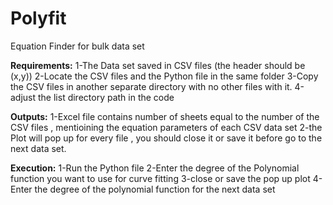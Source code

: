 # Polyfit
Equation Finder for bulk data set 


**Requirements:**
1-The Data set saved in CSV files (the header should be (x,y))
2-Locate the CSV files and the Python file in the same folder
3-Copy the CSV files in another separate directory with no other files with it.
4-adjust the list directory path in the code

**Outputs:**
1-Excel file contains number of sheets equal to the number of the CSV files , mentioining the equation parameters of each CSV data set
2-the Plot will pop up for every file , you should close it or save it before go to the next data set.

**Execution:**
1-Run the Python file
2-Enter the degree of the Polynomial function you want to use for curve fitting 
3-close or save the pop up plot 
4-Enter the degree of the polynomial function for the next data set
